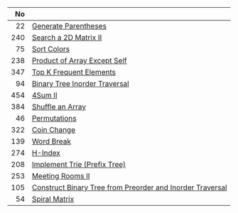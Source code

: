 | No | |
| -----:| -------------- |
| 22 | [Generate Parentheses](./generate-parentheses) |
| 240 | [Search a 2D Matrix II](./search-a-2d-matrix-ii) |
| 75 | [Sort Colors](./sort-colors) |
| 238 | [Product of Array Except Self](./product-of-array-except-self) |
| 347 | [Top K Frequent Elements](./top-k-frequent-elements) |
| 94 | [Binary Tree Inorder Traversal](./binary-tree-inorder-traversal) |
| 454 | [4Sum II](./4sum-ii) |
| 384 | [Shuffle an Array](./shuffle-an-array) |
| 46 | [Permutations](./permutations) |
| 322 | [Coin Change](./coin-change) |
| 139 | [Word Break](./word-break) |
| 274 | [H-Index](./h-index) |
| 208 | [Implement Trie (Prefix Tree)](./implement-trie-prefix-tree) |
| 253 | [Meeting Rooms II](./meeting-rooms-ii) |
| 105 | [Construct Binary Tree from Preorder and Inorder Traversal](./construct-binary-tree-from-preorder-and-inorder-traversal) |
| 54 | [Spiral Matrix](./spiral-matrix) |
